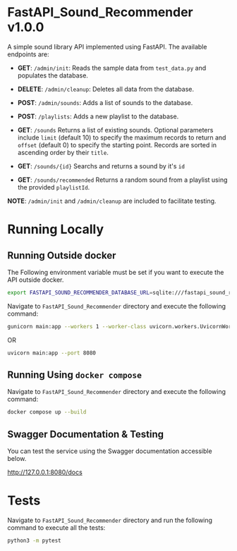 # FastAPI_Sound_Recommender v1.0.0

A simple sound library API implemented using FastAPI. The available endpoints are:

- **GET**: `/admin/init`: Reads the sample data from `test_data.py` and populates the database.

- **DELETE**: `/admin/cleanup`: Deletes all data from the database.

- **POST**: `/admin/sounds`: Adds a list of sounds to the database.

- **POST**: `/playlists`: Adds a new playlist to the database.

- **GET**: `/sounds` Returns a list of existing sounds. Optional parameters include `limit` (default 10) to specify the maximum records to return and `offset` (default 0) to specify the starting point. Records are sorted in ascending order by their `title`.

- **GET**: `/sounds/{id}` Searchs and returns a sound by it's `id`

- **GET**: `/sounds/recommended` Returns a random sound from a playlist using the provided `playlistId`.

**NOTE**: `/admin/init` and `/admin/cleanup` are included to facilitate testing.

# Running Locally

## Running Outside docker

The Following environment variable must be set if you want to execute the API outside docker.

```sh
export FASTAPI_SOUND_RECOMMENDER_DATABASE_URL=sqlite:///fastapi_sound_recommender.db
```

Navigate to `FastAPI_Sound_Recommender` directory and execute the following command:

```sh
gunicorn main:app --workers 1 --worker-class uvicorn.workers.UvicornWorker --bind 0.0.0.0:8080
```

OR

```sh
uvicorn main:app --port 8080
```

## Running Using `docker compose`

Navigate to `FastAPI_Sound_Recommender` directory and execute the following command:

```sh
docker compose up --build
```

## Swagger Documentation & Testing

You can test the service using the Swagger documentation accessible below.

http://127.0.0.1:8080/docs

# Tests

Navigate to `FastAPI_Sound_Recommender` directory and run the following command to execute all the tests:

```sh
python3 -m pytest
```

